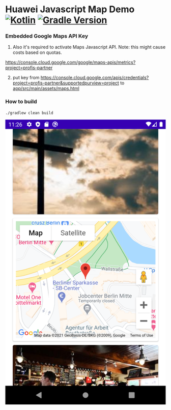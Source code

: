 # Huawei Javascript Map Demo  [![Kotlin](https://img.shields.io/badge/kotlin-1.4.21-green.svg)](https://kotlinlang.org/) [![Gradle Version](https://img.shields.io/badge/gradle-6.8.1-green.svg)](https://docs.gradle.org/current/release-notes)

### Embedded Google Maps API Key

1) Also it's required to activate Maps Javascript API. Note: this might cause costs based on quotas.

https://console.cloud.google.com/google/maps-apis/metrics?project=profis-partner

2) put key from https://console.cloud.google.com/apis/credentials?project=profis-partner&supportedpurview=project
to [app/src/main/assets/maps.html](app/src/main/assets/maps.html#6)

### How to build

    ./gradlew clean build

[![Screenshot](screenshot.png)](screenshot.png)